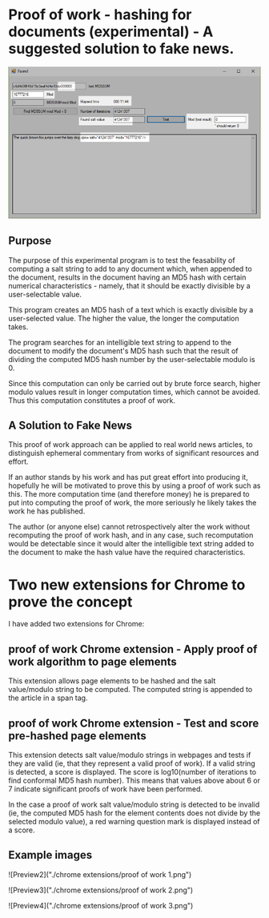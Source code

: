 # Proof of work - hashing for documents (experimental) - A suggested solution to fake news.

![Preview1](./pow.png)

## Purpose
The purpose of this experimental program is to test the feasability of computing a salt string to add to any document which, when appended to the document, results in the document having an MD5 hash with certain numerical characteristics - namely, that it should be exactly divisible by a user-selectable value.

This program creates an MD5 hash of a text which is exactly divisible by a user-selected value. The higher the value, the longer the computation takes.

The program searches for an intelligible text string to append to the document to modify the document's MD5 hash such that the result of dividing the computed MD5 hash number by the user-selectable modulo is 0.

Since this computation can only be carried out by brute force search, higher modulo values result in longer computation times, which cannot be avoided. Thus this computation constitutes a proof of work.

## A Solution to Fake News
This proof of work approach can be applied to real world news articles, to distinguish ephemeral commentary from works of significant resources and effort.

If an author stands by his work and has put great effort into producing it, hopefully he will be motivated to prove this by using a proof of work such as this. The more computation time (and therefore money) he is prepared to put into computing the proof of work, the more seriously he likely takes the work he has published.

The author (or anyone else) cannot retrospectively alter the work without recomputing the proof of work hash, and in any case, such recomputation would be detectable since it would alter the intelligible text string added to the document to make the hash value have the required characteristics.

# Two new extensions for Chrome to prove the concept
I have added two extensions for Chrome: 
## proof of work Chrome extension - Apply proof of work algorithm to page elements
This extension allows page elements to be hashed and the salt value/modulo string to be computed. The computed string is appended to the article in a span tag.

## proof of work Chrome extension - Test and score pre-hashed page elements
This extension detects salt value/modulo strings in webpages and tests if they are valid (ie, that they represent a valid proof of work). If a valid string is detected, a score is displayed. The score is log10(number of iterations to find conformal MD5 hash number). This means that values above about 6 or 7 indicate significant proofs of work have been performed.

In the case a proof of work salt value/modulo string is detected to be invalid (ie, the computed MD5 hash for the element contents does not divide by the selected modulo value), a red warning question mark is displayed instead of a score.

## Example images
![Preview2]("./chrome extensions/proof of work 1.png")

![Preview3]("./chrome extensions/proof of work 2.png")

![Preview4]("./chrome extensions/proof of work 3.png")
